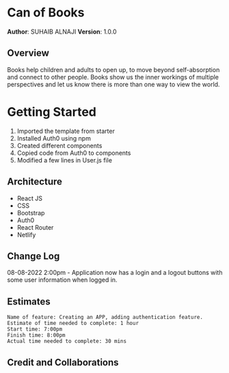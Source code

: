 # Can of Books
**Author**: SUHAIB ALNAJI
**Version**: 1.0.0

## Overview
Books help children and adults to open up, to move beyond self-absorption and connect to other people. Books show us the inner workings of multiple perspectives and let us know there is more than one way to view the world.

# Getting Started
1. Imported the template from starter
2. Installed Auth0 using npm
3. Created different components
4. Copied code from Auth0 to components
5. Modified a few lines in User.js file

## Architecture
- React JS
- CSS
- Bootstrap
- Auth0
- React Router
- Netlify

## Change Log

08-08-2022 2:00pm - Application now has a login and a logout buttons with some user information when logged in.

## Estimates
```
Name of feature: Creating an APP, adding authentication feature.
Estimate of time needed to complete: 1 hour
Start time: 7:00pm
Finish time: 8:00pm
Actual time needed to complete: 30 mins
```

## Credit and Collaborations